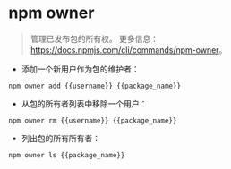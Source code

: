# npm owner

> 管理已发布包的所有权。
> 更多信息：<https://docs.npmjs.com/cli/commands/npm-owner>。

- 添加一个新用户作为包的维护者：

`npm owner add {{username}} {{package_name}}`

- 从包的所有者列表中移除一个用户：

`npm owner rm {{username}} {{package_name}}`

- 列出包的所有所有者：

`npm owner ls {{package_name}}`